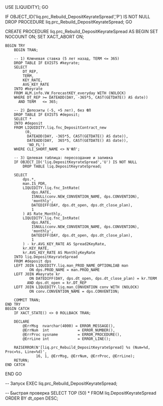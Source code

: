 USE [LIQUIDITY];
GO

IF OBJECT_ID('liq.prc_Rebuild_DepositKeyrateSpread','P') IS NOT NULL
    DROP PROCEDURE liq.prc_Rebuild_DepositKeyrateSpread;
GO

CREATE PROCEDURE liq.prc_Rebuild_DepositKeyrateSpread
AS
BEGIN
    SET NOCOUNT ON;
    SET XACT_ABORT ON;

    BEGIN TRY
        BEGIN TRAN;

        -- 1) Ключевая ставка (5 лет назад, TERM <= 365)
        DROP TABLE IF EXISTS #keyrate;
        SELECT
            DT_REP,
            TERM,
            KEY_RATE,
            AVG_KEY_RATE
        INTO #keyrate
        FROM ALM.info.VW_ForecastKEY_everyday WITH (NOLOCK)
        WHERE DT_REP >= DATEADD(DAY, -365*5, CAST(GETDATE() AS date))
          AND TERM   <= 365;

        -- 2) Депозиты (-5, +5 лет), без ФЛ
        DROP TABLE IF EXISTS #deposit;
        SELECT *
        INTO #deposit
        FROM LIQUIDITY.liq.fnc_DepositContract_new
             (0,
              DATEADD(DAY, -365*5, CAST(GETDATE() AS date)),
              DATEADD(DAY,  365*5, CAST(GETDATE() AS date)),
              'NO_FL')
        WHERE CLI_SHORT_NAME <> N'ФЛ';

        -- 3) Целевая таблица: пересоздание и заливка
        IF OBJECT_ID('liq.DepositKeyrateSpread','U') IS NOT NULL
            DROP TABLE liq.DepositKeyrateSpread;

        SELECT
            dps.*,
            man.IS_PDR,
            LIQUIDITY.liq.fnc_IntRate(
                dps.RATE,
                ISNULL(conv.NEW_CONVENTION_NAME, dps.CONVENTION),
                'monthly',
                DATEDIFF(DAY, dps.dt_open, dps.dt_close_plan),
                1
            ) AS Rate_Monthly,
            LIQUIDITY.liq.fnc_IntRate(
                dps.RATE,
                ISNULL(conv.NEW_CONVENTION_NAME, dps.CONVENTION),
                'monthly',
                DATEDIFF(DAY, dps.dt_open, dps.dt_close_plan),
                1
            ) - kr.AVG_KEY_RATE AS Spread2KeyRate,
            kr.KEY_RATE,
            kr.AVG_KEY_RATE AS MonthlyKeyRate
        INTO liq.DepositKeyrateSpread
        FROM #deposit dps
        LEFT JOIN LIQUIDITY.liq.man_PROD_NAME_OPTIONLIAB man
               ON dps.PROD_NAME = man.PROD_NAME
        LEFT JOIN #keyrate kr
               ON DATEDIFF(DAY, dps.dt_open, dps.dt_close_plan) = kr.TERM
              AND dps.dt_open = kr.DT_REP
        LEFT JOIN LIQUIDITY.liq.man_CONVENTION conv WITH (NOLOCK)
               ON conv.CONVENTION_NAME = dps.CONVENTION;

        COMMIT TRAN;
    END TRY
    BEGIN CATCH
        IF XACT_STATE() <> 0 ROLLBACK TRAN;

        DECLARE
            @ErrMsg  nvarchar(4000) = ERROR_MESSAGE(),
            @ErrNum  int             = ERROR_NUMBER(),
            @ErrProc sysname         = ERROR_PROCEDURE(),
            @ErrLine int             = ERROR_LINE();

        RAISERROR(N'[liq.prc_Rebuild_DepositKeyrateSpread] %s (Num=%d, Proc=%s, Line=%d)',
                  16, 1, @ErrMsg, @ErrNum, @ErrProc, @ErrLine);
        RETURN;
    END CATCH
END
GO

-- Запуск
EXEC liq.prc_Rebuild_DepositKeyrateSpread;

-- Быстрая проверка
SELECT TOP (50) *
FROM liq.DepositKeyrateSpread
ORDER BY dt_open DESC;
